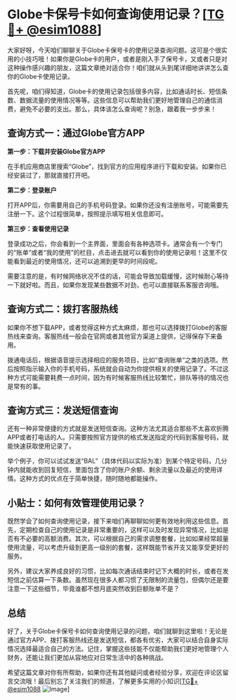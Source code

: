 # Globe卡保号卡如何查询使用记录？[[TG💪+ @esim1088](https://t.me/s/esim1088)]

大家好呀，今天咱们聊聊关于Globe卡保号卡的使用记录查询问题。这可是个很实用的小技巧哦！如果你是Globe卡的用户，或者是刚入手了保号卡，又或者只是对这种操作感兴趣的朋友，这篇文章绝对适合你！咱们就从头到尾详细地讲讲怎么查你的Globe卡使用记录。

首先呢，咱们得知道，Globe卡的使用记录包括很多内容，比如通话时长、短信条数、数据流量的使用情况等等。这些信息可以帮助我们更好地管理自己的通信消费，避免不必要的支出。那么，具体该怎么查询呢？别急，跟着我一步步来！

## 查询方式一：通过Globe官方APP

**第一步：下载并安装Globe官方APP**

在手机应用商店里搜索“Globe”，找到官方的应用程序进行下载和安装。如果你已经安装过了，那就直接打开吧。

**第二步：登录账户**

打开APP后，你需要用自己的手机号码登录。如果你还没有注册账号，可能需要先注册一下。这个过程很简单，按照提示填写相关信息即可。

**第三步：查看使用记录**

登录成功之后，你会看到一个主界面，里面会有各种选项卡。通常会有一个专门的“账单”或者“我的使用”的栏目，点击进去就可以看到你的使用记录啦！这里不仅能看到最近的使用情况，还可以追溯到更早的时间段呢。

需要注意的是，有时候网络状况不佳的话，可能会导致加载缓慢，这时候耐心等待一下就好啦。而且，如果你发现某些数据不对劲，也可以直接联系客服咨询哦。

## 查询方式二：拨打客服热线

如果你不想下载APP，或者觉得这种方式太麻烦，那也可以选择拨打Globe的客服热线来查询。客服热线一般会在官网或者其他官方渠道上提供，记得保存下来备用。

拨通电话后，根据语音提示选择相应的服务项目，比如“查询账单”之类的选项。然后按照指示输入你的手机号码，系统就会自动为你提供相关的使用记录了。不过这种方式可能需要耗费一点时间，因为有时候客服热线比较繁忙，排队等待的情况也是常有的事。

## 查询方式三：发送短信查询

还有一种非常便捷的方式就是发送短信查询。这种方法尤其适合那些不太喜欢折腾APP或者打电话的人。只需要按照官方提供的格式发送指定的代码到客服号码，就能快速获取使用记录了。

举个例子，你可以试试发送“BAL”（具体代码以实际为准）到某个特定号码，几分钟内就能收到回复短信，里面包含了你的账户余额、剩余流量以及最近的使用详情。这种方式的优点在于简单快捷，随时随地都能操作。

## 小贴士：如何有效管理使用记录？

既然学会了如何查询使用记录，接下来咱们再聊聊如何更有效地利用这些信息。首先，定期检查自己的使用记录是非常重要的，这样可以及时发现异常情况，比如是否有不必要的高额消费。其次，可以根据自己的需求调整套餐，比如如果经常超量使用流量，可以考虑升级到更高一级别的套餐，这样既能节省开支又能享受更好的服务。

另外，建议大家养成良好的习惯，比如每次通话结束时记下大概的时长，或者在发短信之前估算一下条数。虽然现在很多人都习惯了无限制的流量包，但偶尔还是要注意一下这些细节，毕竟谁都不想月底突然收到巨额账单不是？

## 总结

好了，关于Globe卡保号卡如何查询使用记录的问题，咱们就聊到这里啦！无论是通过官方APP、拨打客服热线还是发送短信，都各有优劣，大家可以结合自身实际情况选择最适合自己的方法。记住，掌握这些技能不仅能帮助我们更好地管理个人财务，还能让我们更加从容地应对日常生活中的各种挑战。

希望这篇文章对你有所帮助，如果你还有其他疑问或者经验分享，欢迎在评论区留言交流哦！最后别忘了关注我们的频道，了解更多实用的小知识[[TG💪+ @esim1088](https://t.me/s/esim1088) ![Image](https://i.postimg.cc/4NQfJmqS/Snipaste-2025-05-13-00-14-12.png)]